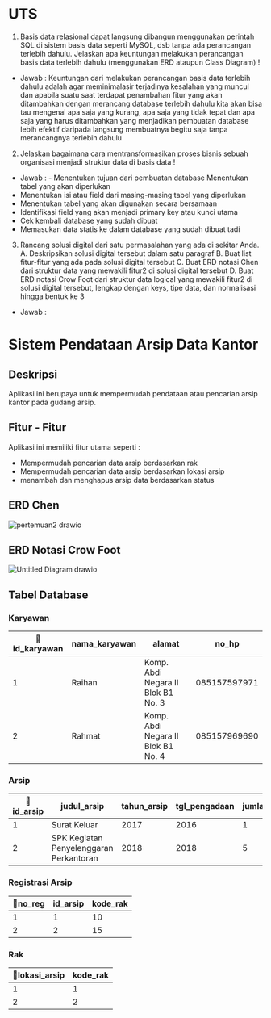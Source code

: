 # UTS
1. Basis data relasional dapat langsung dibangun menggunakan perintah SQL di sistem basis data seperti MySQL, dsb tanpa ada perancangan terlebih dahulu. 
Jelaskan apa keuntungan melakukan perancangan basis data terlebih dahulu (menggunakan ERD ataupun Class Diagram) !
- Jawab : 
Keuntungan dari melakukan perancangan basis data terlebih dahulu adalah agar meminimalasir terjadinya kesalahan yang muncul dan apabila suatu saat terdapat penambahan fitur yang akan ditambahkan dengan merancang database terlebih dahulu kita akan bisa tau mengenai apa saja yang kurang, apa saja yang tidak tepat dan apa saja yang harus ditambahkan yang menjadikan pembuatan database lebih efektif daripada langsung membuatnya begitu saja tanpa merancangnya terlebih dahulu 

2. Jelaskan bagaimana cara mentransformasikan proses bisnis sebuah organisasi menjadi struktur data di basis data !
- Jawab : - Menentukan tujuan dari pembuatan database
Menentukan tabel yang akan diperlukan
- Menentukan isi atau field dari masing-masing tabel yang diperlukan
- Menentukan tabel yang akan digunakan secara bersamaan
- Identifikasi field yang akan menjadi primary key atau kunci utama
- Cek kembali database yang sudah dibuat
- Memasukan data statis ke dalam database yang sudah dibuat tadi

3. Rancang solusi digital dari satu permasalahan yang ada di sekitar Anda. 
A. Deskripsikan solusi digital tersebut dalam satu paragraf
B. Buat list fitur-fitur yang ada pada solusi digital tersebut
C. Buat ERD notasi Chen dari struktur data yang mewakili fitur2 di solusi digital tersebut
D. Buat ERD notasi Crow Foot dari struktur data logical yang mewakili fitur2 di solusi digital tersebut, lengkap dengan keys, tipe data, dan normalisasi hingga bentuk ke 3
- Jawab :
# Sistem Pendataan Arsip Data Kantor

## Deskripsi

Aplikasi ini berupaya untuk mempermudah pendataan atau pencarian arsip kantor pada gudang arsip. 

## Fitur - Fitur 
Aplikasi ini memiliki fitur utama seperti :
- Mempermudah pencarian data arsip berdasarkan rak
- Mempermudah pencarian data arsip berdasarkan lokasi arsip
- menambah dan menghapus arsip data berdasarkan status

## ERD Chen
![pertemuan2 drawio](https://user-images.githubusercontent.com/100889878/158046828-5821344e-79f1-4533-87cc-4c9021dc5435.png)

## ERD Notasi Crow Foot
![Untitled Diagram drawio](https://user-images.githubusercontent.com/100889878/159740986-ef0e8844-0507-484a-8ddb-fb2d85b09741.png)

## Tabel Database
### Karyawan
|🔑id_karyawan| nama_karyawan | alamat | no_hp |
|---|---|---|---|
| 1 | Raihan | Komp. Abdi Negara II Blok B1 No. 3 | 085157597971 |
| 2 | Rahmat | Komp. Abdi Negara II Blok B1 No. 4 | 085157969690 |

### Arsip
|🔑id_arsip| judul_arsip | tahun_arsip | tgl_pengadaan | jumlah_arsip |
|---|---|---|---|---|
| 1 | Surat Keluar | 2017 | 2016 | 1 | 
| 2 | SPK Kegiatan Penyelenggaran Perkantoran | 2018 | 2018 | 5 | 

### Registrasi Arsip
|🔑no_reg| id_arsip | kode_rak |
|---|---|---|
| 1 | 1 | 10 |
| 2 | 2 | 15 |

### Rak
|🔑lokasi_arsip| kode_rak |
|---|---|
| 1 | 1 |
| 2 | 2 |
